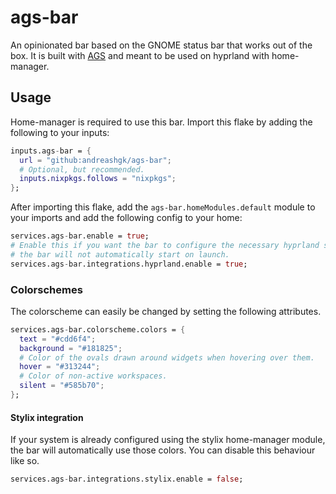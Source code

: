 # ags-bar

An opinionated bar based on the GNOME status bar that works out of the box.
It is built with [AGS](https://github.com/Aylur/ags) and meant to be used on hyprland with
home-manager.

## Usage

Home-manager is required to use this bar.
Import this flake by adding the following to your inputs:

```nix
inputs.ags-bar = {
  url = "github:andreashgk/ags-bar";
  # Optional, but recommended.
  inputs.nixpkgs.follows = "nixpkgs";
};
```

After importing this flake, add the `ags-bar.homeModules.default` module to your imports and add the
following config to your home:

```nix
services.ags-bar.enable = true;
# Enable this if you want the bar to configure the necessary hyprland settings for you. Without this
# the bar will not automatically start on launch.
services.ags-bar.integrations.hyprland.enable = true;
```

### Colorschemes

The colorscheme can easily be changed by setting the following attributes.

```nix
services.ags-bar.colorscheme.colors = {
  text = "#cdd6f4";
  background = "#181825";
  # Color of the ovals drawn around widgets when hovering over them.
  hover = "#313244";
  # Color of non-active workspaces.
  silent = "#585b70";
};
```

#### Stylix integration

If your system is already configured using the stylix home-manager module,
the bar will automatically use those colors.
You can disable this behaviour like so.

```nix
services.ags-bar.integrations.stylix.enable = false;
```
